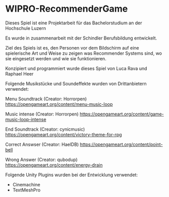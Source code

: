 # WIPRO-RecommenderGame

Dieses Spiel ist eine Projektarbeit für das Bachelorstudium an der Hochschule Luzern

Es wurde in zusammenarbeit mit der Schindler Berufsbildung entwickelt.

Ziel des Spiels ist es, den Personen vor dem Bildschirm auf eine spielerische Art und Weise zu zeigen was Recommender Systems sind, wo sie eingesetzt werden und wie sie funktionieren.

Konzipiert und programmiert wurde dieses Spiel von Luca Rava und Raphael Heer

Folgende Musikstücke und Soundeffekte wurden von Drittanbietern verwendet:

Menu  Soundtrack  (Creator: Horrorpen)
https://opengameart.org/content/menu-music-loop

Music intense  (Creator: Horrorpen)
https://opengameart.org/content/game-music-loop-intense

End Soundtrack  (Creator: cynicmusic)
https://opengameart.org/content/victory-theme-for-rpg

Correct Answser  (Creator: HaelDB)
https://opengameart.org/content/point-bell

Wrong Answer  (Creator: qubodup)
https://opengameart.org/content/energy-drain


Folgende Unity Plugins wurden bei der Entwicklung verwendet:
- Cinemachine
- TextMeshPro